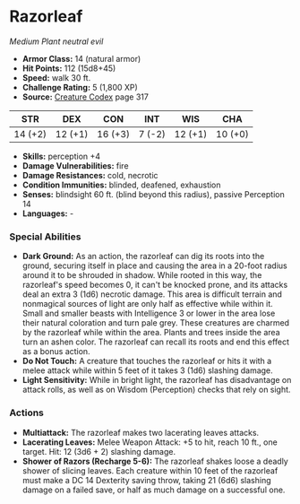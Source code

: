 # Razorleaf

*Medium* *Plant* *neutral evil*

- **Armor Class:** 14 (natural armor)
- **Hit Points:** 112 (15d8+45)
- **Speed:** walk 30 ft.
- **Challenge Rating:** 5 (1,800 XP)
- **Source:** [Creature Codex](https://koboldpress.com/kpstore/product/creature-codex-for-5th-edition-dnd) page 317

| STR | DEX | CON | INT | WIS | CHA |
| --- | --- | --- | --- | --- | --- |
| 14 (+2) | 12 (+1) | 16 (+3) | 7 (-2) | 12 (+1) | 10 (+0) |

- **Skills:** perception +4
- **Damage Vulnerabilities:** fire
- **Damage Resistances:** cold, necrotic
- **Condition Immunities:** blinded, deafened, exhaustion
- **Senses:** blindsight 60 ft. (blind beyond this radius), passive Perception 14
- **Languages:** -

### Special Abilities

- **Dark Ground:** As an action, the razorleaf can dig its roots into the ground, securing itself in place and causing the area in a 20-foot radius around it to be shrouded in shadow. While rooted in this way, the razorleaf's speed becomes 0, it can't be knocked prone, and its attacks deal an extra 3 (1d6) necrotic damage. This area is difficult terrain and nonmagical sources of light are only half as effective while within it. Small and smaller beasts with Intelligence 3 or lower in the area lose their natural coloration and turn pale grey. These creatures are charmed by the razorleaf while within the area. Plants and trees inside the area turn an ashen color. The razorleaf can recall its roots and end this effect as a bonus action.
- **Do Not Touch:** A creature that touches the razorleaf or hits it with a melee attack while within 5 feet of it takes 3 (1d6) slashing damage.
- **Light Sensitivity:** While in bright light, the razorleaf has disadvantage on attack rolls, as well as on Wisdom (Perception) checks that rely on sight.

### Actions

- **Multiattack:** The razorleaf makes two lacerating leaves attacks.
- **Lacerating Leaves:** Melee Weapon Attack: +5 to hit, reach 10 ft., one target. Hit: 12 (3d6 + 2) slashing damage.
- **Shower of Razors (Recharge 5-6):** The razorleaf shakes loose a deadly shower of slicing leaves. Each creature within 10 feet of the razorleaf must make a DC 14 Dexterity saving throw, taking 21 (6d6) slashing damage on a failed save, or half as much damage on a successful one.


